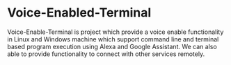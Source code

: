 # Voice-Enabled-Terminal
Voice-Enable-Terminal is project which provide a voice enable functionality in Linux and Windows machine which support  command line and terminal based program execution using Alexa and Google Assistant. We can also able to provide functionality to connect with other services remotely.
